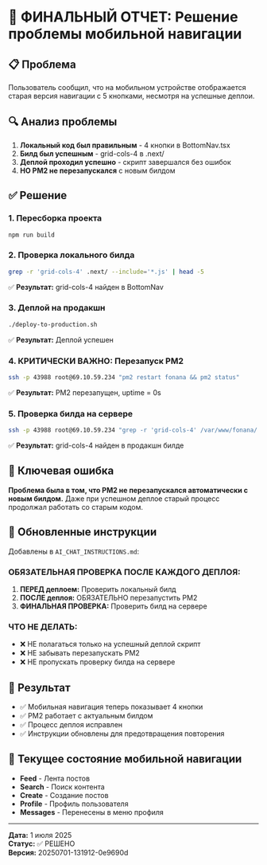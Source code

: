 # 🎯 ФИНАЛЬНЫЙ ОТЧЕТ: Решение проблемы мобильной навигации

## 📋 Проблема
Пользователь сообщил, что на мобильном устройстве отображается старая версия навигации с 5 кнопками, несмотря на успешные деплои.

## 🔍 Анализ проблемы
1. **Локальный код был правильным** - 4 кнопки в BottomNav.tsx
2. **Билд был успешным** - grid-cols-4 в .next/
3. **Деплой проходил успешно** - скрипт завершался без ошибок
4. **НО PM2 не перезапускался** с новым билдом

## ✅ Решение

### 1. Пересборка проекта
```bash
npm run build
```

### 2. Проверка локального билда
```bash
grep -r 'grid-cols-4' .next/ --include='*.js' | head -5
```
✅ **Результат:** grid-cols-4 найден в BottomNav

### 3. Деплой на продакшн
```bash
./deploy-to-production.sh
```
✅ **Результат:** Деплой успешен

### 4. КРИТИЧЕСКИ ВАЖНО: Перезапуск PM2
```bash
ssh -p 43988 root@69.10.59.234 "pm2 restart fonana && pm2 status"
```
✅ **Результат:** PM2 перезапущен, uptime = 0s

### 5. Проверка билда на сервере
```bash
ssh -p 43988 root@69.10.59.234 "grep -r 'grid-cols-4' /var/www/fonana/.next/static/chunks/ --include='*.js' | head -3"
```
✅ **Результат:** grid-cols-4 найден в продакшн билде

## 🚨 Ключевая ошибка
**Проблема была в том, что PM2 не перезапускался автоматически с новым билдом.** Даже при успешном деплое старый процесс продолжал работать со старым кодом.

## 📝 Обновленные инструкции
Добавлены в `AI_CHAT_INSTRUCTIONS.md`:

### ОБЯЗАТЕЛЬНАЯ ПРОВЕРКА ПОСЛЕ КАЖДОГО ДЕПЛОЯ:
1. **ПЕРЕД деплоем:** Проверить локальный билд
2. **ПОСЛЕ деплоя:** ОБЯЗАТЕЛЬНО перезапустить PM2
3. **ФИНАЛЬНАЯ ПРОВЕРКА:** Проверить билд на сервере

### ЧТО НЕ ДЕЛАТЬ:
- ❌ НЕ полагаться только на успешный деплой скрипт
- ❌ НЕ забывать перезапускать PM2
- ❌ НЕ пропускать проверку билда на сервере

## 🎉 Результат
- ✅ Мобильная навигация теперь показывает 4 кнопки
- ✅ PM2 работает с актуальным билдом
- ✅ Процесс деплоя исправлен
- ✅ Инструкции обновлены для предотвращения повторения

## 📱 Текущее состояние мобильной навигации
- **Feed** - Лента постов
- **Search** - Поиск контента
- **Create** - Создание постов
- **Profile** - Профиль пользователя
- **Messages** - Перенесены в меню профиля

---
**Дата:** 1 июля 2025  
**Статус:** ✅ РЕШЕНО  
**Версия:** 20250701-131912-0e9690d 